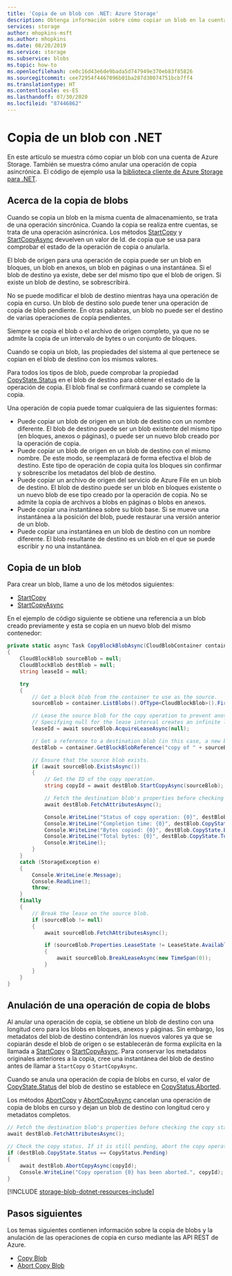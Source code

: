 ```yaml
---
title: 'Copia de un blob con .NET: Azure Storage'
description: Obtenga información sobre cómo copiar un blob en la cuenta de Azure Storage mediante la biblioteca cliente .NET.
services: storage
author: mhopkins-msft
ms.author: mhopkins
ms.date: 08/20/2019
ms.service: storage
ms.subservice: blobs
ms.topic: how-to
ms.openlocfilehash: ce0c16d43e6de9bada5d747949e370eb83f85826
ms.sourcegitcommit: cee72954f4467096b01ba287d30074751bcb7ff4
ms.translationtype: HT
ms.contentlocale: es-ES
ms.lasthandoff: 07/30/2020
ms.locfileid: "87446862"
---
```

# <a name="copy-a-blob-with-net"></a>Copia de un blob con .NET

En este artículo se muestra cómo copiar un blob con una cuenta de Azure Storage. También se muestra cómo anular una operación de copia asincrónica. El código de ejemplo usa la [biblioteca cliente de Azure Storage para .NET](/dotnet/api/overview/azure/storage?view=azure-dotnet).

## <a name="about-copying-blobs"></a>Acerca de la copia de blobs

Cuando se copia un blob en la misma cuenta de almacenamiento, se trata de una operación sincrónica. Cuando la copia se realiza entre cuentas, se trata de una operación asincrónica. Los métodos [StartCopy](/dotnet/api/microsoft.azure.storage.blob.cloudblob.startcopy?view=azure-dotnet) y [StartCopyAsync](/dotnet/api/microsoft.azure.storage.blob.cloudblob.startcopyasync?view=azure-dotnet) devuelven un valor de Id. de copia que se usa para comprobar el estado de la operación de copia o anularla.

El blob de origen para una operación de copia puede ser un blob en bloques, un blob en anexos, un blob en páginas o una instantánea. Si el blob de destino ya existe, debe ser del mismo tipo que el blob de origen. Si existe un blob de destino, se sobrescribirá.

No se puede modificar el blob de destino mientras haya una operación de copia en curso. Un blob de destino solo puede tener una operación de copia de blob pendiente. En otras palabras, un blob no puede ser el destino de varias operaciones de copia pendientes.

Siempre se copia el blob o el archivo de origen completo, ya que no se admite la copia de un intervalo de bytes o un conjunto de bloques.

Cuando se copia un blob, las propiedades del sistema al que pertenece se copian en el blob de destino con los mismos valores.

Para todos los tipos de blob, puede comprobar la propiedad [CopyState.Status](/dotnet/api/microsoft.azure.storage.blob.copystate.status?view=azure-dotnet) en el blob de destino para obtener el estado de la operación de copia. El blob final se confirmará cuando se complete la copia.

Una operación de copia puede tomar cualquiera de las siguientes formas:

- Puede copiar un blob de origen en un blob de destino con un nombre diferente. El blob de destino puede ser un blob existente del mismo tipo (en bloques, anexos o páginas), o puede ser un nuevo blob creado por la operación de copia.
- Puede copiar un blob de origen en un blob de destino con el mismo nombre. De este modo, se reemplazará de forma efectiva el blob de destino. Este tipo de operación de copia quita los bloques sin confirmar y sobrescribe los metadatos del blob de destino.
- Puede copiar un archivo de origen del servicio de Azure File en un blob de destino. El blob de destino puede ser un blob en bloques existente o un nuevo blob de ese tipo creado por la operación de copia. No se admite la copia de archivos a blobs en páginas o blobs en anexos.
- Puede copiar una instantánea sobre su blob base. Si se mueve una instantánea a la posición del blob, puede restaurar una versión anterior de un blob.
- Puede copiar una instantánea en un blob de destino con un nombre diferente. El blob resultante de destino es un blob en el que se puede escribir y no una instantánea.

## <a name="copy-a-blob"></a>Copia de un blob

Para crear un blob, llame a uno de los métodos siguientes:

- [StartCopy](/dotnet/api/microsoft.azure.storage.blob.cloudblob.startcopy?view=azure-dotnet)
- [StartCopyAsync](/dotnet/api/microsoft.azure.storage.blob.cloudblob.startcopyasync?view=azure-dotnet)

En el ejemplo de código siguiente se obtiene una referencia a un blob creado previamente y esta se copia en un nuevo blob del mismo contenedor:

```csharp
private static async Task CopyBlockBlobAsync(CloudBlobContainer container)
{
    CloudBlockBlob sourceBlob = null;
    CloudBlockBlob destBlob = null;
    string leaseId = null;

    try
    {
        // Get a block blob from the container to use as the source.
        sourceBlob = container.ListBlobs().OfType<CloudBlockBlob>().FirstOrDefault();

        // Lease the source blob for the copy operation to prevent another client from modifying it.
        // Specifying null for the lease interval creates an infinite lease.
        leaseId = await sourceBlob.AcquireLeaseAsync(null);

        // Get a reference to a destination blob (in this case, a new blob).
        destBlob = container.GetBlockBlobReference("copy of " + sourceBlob.Name);

        // Ensure that the source blob exists.
        if (await sourceBlob.ExistsAsync())
        {
            // Get the ID of the copy operation.
            string copyId = await destBlob.StartCopyAsync(sourceBlob);

            // Fetch the destination blob's properties before checking the copy state.
            await destBlob.FetchAttributesAsync();

            Console.WriteLine("Status of copy operation: {0}", destBlob.CopyState.Status);
            Console.WriteLine("Completion time: {0}", destBlob.CopyState.CompletionTime);
            Console.WriteLine("Bytes copied: {0}", destBlob.CopyState.BytesCopied.ToString());
            Console.WriteLine("Total bytes: {0}", destBlob.CopyState.TotalBytes.ToString());
            Console.WriteLine();
        }
    }
    catch (StorageException e)
    {
        Console.WriteLine(e.Message);
        Console.ReadLine();
        throw;
    }
    finally
    {
        // Break the lease on the source blob.
        if (sourceBlob != null)
        {
            await sourceBlob.FetchAttributesAsync();

            if (sourceBlob.Properties.LeaseState != LeaseState.Available)
            {
                await sourceBlob.BreakLeaseAsync(new TimeSpan(0));
            }
        }
    }
}
```

## <a name="abort-a-blob-copy-operation"></a>Anulación de una operación de copia de blobs

Al anular una operación de copia, se obtiene un blob de destino con una longitud cero para los blobs en bloques, anexos y páginas. Sin embargo, los metadatos del blob de destino contendrán los nuevos valores ya que se copiarán desde el blob de origen o se establecerán de forma explícita en la llamada a [StartCopy](/dotnet/api/microsoft.azure.storage.blob.cloudblob.startcopy?view=azure-dotnet) o [StartCopyAsync](/dotnet/api/microsoft.azure.storage.blob.cloudblob.startcopyasync?view=azure-dotnet). Para conservar los metadatos originales anteriores a la copia, cree una instantánea del blob de destino antes de llamar a `StartCopy` o `StartCopyAsync`.

Cuando se anula una operación de copia de blobs en curso, el valor de [CopyState.Status](/dotnet/api/microsoft.azure.storage.blob.copystate.status?view=azure-dotnet#Microsoft_Azure_Storage_Blob_CopyState_Status) del blob de destino se establece en [CopyStatus.Aborted](/dotnet/api/microsoft.azure.storage.blob.copystatus?view=azure-dotnet).

Los métodos [AbortCopy](/dotnet/api/microsoft.azure.storage.blob.cloudblob.abortcopy?view=azure-dotnet) y [AbortCopyAsync](/dotnet/api/microsoft.azure.storage.blob.cloudblob.abortcopyasync?view=azure-dotnet) cancelan una operación de copia de blobs en curso y dejan un blob de destino con longitud cero y metadatos completos.

```csharp
// Fetch the destination blob's properties before checking the copy state.
await destBlob.FetchAttributesAsync();

// Check the copy status. If it is still pending, abort the copy operation.
if (destBlob.CopyState.Status == CopyStatus.Pending)
{
    await destBlob.AbortCopyAsync(copyId);
    Console.WriteLine("Copy operation {0} has been aborted.", copyId);
}
```

[!INCLUDE [storage-blob-dotnet-resources-include](../../../includes/storage-blob-dotnet-resources-include.md)]

## <a name="next-steps"></a>Pasos siguientes

Los temas siguientes contienen información sobre la copia de blobs y la anulación de las operaciones de copia en curso mediante las API REST de Azure.

- [Copy Blob](/rest/api/storageservices/copy-blob)
- [Abort Copy Blob](/rest/api/storageservices/abort-copy-blob)
